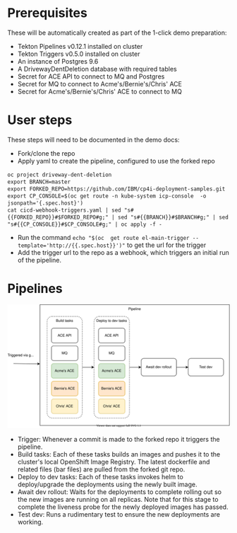 # Prerequisites
These will be automatically created as part of the 1-click demo preparation:
- Tekton Pipelines v0.12.1 installed on cluster
- Tekton Triggers v0.5.0 installed on cluster
- An instance of Postgres 9.6
- A DrivewayDentDeletion database with required tables
- Secret for ACE API to connect to MQ and Postgres
- Secret for MQ to connect to Acme's/Bernie's/Chris' ACE
- Secret for Acme's/Bernie's/Chris' ACE to connect to MQ

# User steps
These steps will need to be documented in the demo docs:
- Fork/clone the repo
- Apply yaml to create the pipeline, configured to use the forked repo
```
oc project driveway-dent-deletion
export BRANCH=master
export FORKED_REPO=https://github.com/IBM/cp4i-deployment-samples.git
export CP_CONSOLE=$(oc get route -n kube-system icp-console  -o jsonpath='{.spec.host}')
cat cicd-webhook-triggers.yaml | sed "s#{{FORKED_REPO}}#$FORKED_REPO#g;" | sed "s#{{BRANCH}}#$BRANCH#g;" | sed "s#{{CP_CONSOLE}}#$CP_CONSOLE#g;" | oc apply -f -
```
- Run the command `echo "$(oc  get route el-main-trigger --template='http://{{.spec.host}}')"` to get the url for the trigger
- Add the trigger url to the repo as a webhook, which triggers an initial run of the pipeline.

# Pipelines
![Overview of aaS](media/dev-pipeline.svg)
- Trigger: Whenever a commit is made to the forked repo it triggers the
  pipeline.
- Build tasks: Each of these tasks builds an images and pushes it to the cluster's local OpenShift Image Registry. The latest dockerfile and related files (bar files) are pulled from the forked git repo.
- Deploy to dev tasks: Each of these tasks invokes helm to deploy/upgrade the deployments using the newly built image.
- Await dev rollout: Waits for the deployments to complete rolling out so the new images are running on all replicas. Note that for this stage to complete the liveness probe for the newly deployed images has passed.
- Test dev: Runs a rudimentary test to ensure the new deployments are working.
